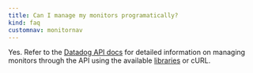 ```yaml
---
title: Can I manage my monitors programatically?
kind: faq
customnav: monitornav
---
```


Yes. Refer to the [Datadog API docs](/api/#monitors) for detailed information on managing monitors through the API using the available [libraries](/developers/libraries) or cURL.